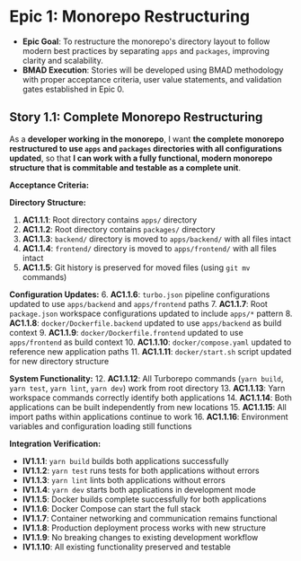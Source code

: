 # Epic 1: Monorepo Restructuring

- **Epic Goal**: To restructure the monorepo's directory layout to follow modern best practices by
  separating `apps` and `packages`, improving clarity and scalability.
- **BMAD Execution**: Stories will be developed using BMAD methodology with proper acceptance
  criteria, user value statements, and validation gates established in Epic 0.

## **Story 1.1: Complete Monorepo Restructuring**

As a **developer working in the monorepo**, I want **the complete monorepo restructured to use
`apps` and `packages` directories with all configurations updated**, so that **I can work with a
fully functional, modern monorepo structure that is commitable and testable as a complete unit**.

**Acceptance Criteria:**

**Directory Structure:**

1. **AC1.1.1**: Root directory contains `apps/` directory
2. **AC1.1.2**: Root directory contains `packages/` directory
3. **AC1.1.3**: `backend/` directory is moved to `apps/backend/` with all files intact
4. **AC1.1.4**: `frontend/` directory is moved to `apps/frontend/` with all files intact
5. **AC1.1.5**: Git history is preserved for moved files (using `git mv` commands)

**Configuration Updates:** 6. **AC1.1.6**: `turbo.json` pipeline configurations updated to use
`apps/backend` and `apps/frontend` paths 7. **AC1.1.7**: Root `package.json` workspace
configurations updated to include `apps/*` pattern 8. **AC1.1.8**: `docker/Dockerfile.backend`
updated to use `apps/backend` as build context 9. **AC1.1.9**: `docker/Dockerfile.frontend` updated
to use `apps/frontend` as build context 10. **AC1.1.10**: `docker/compose.yaml` updated to reference
new application paths 11. **AC1.1.11**: `docker/start.sh` script updated for new directory structure

**System Functionality:** 12. **AC1.1.12**: All Turborepo commands (`yarn build`, `yarn test`,
`yarn lint`, `yarn dev`) work from root directory 13. **AC1.1.13**: Yarn workspace commands
correctly identify both applications 14. **AC1.1.14**: Both applications can be built independently
from new locations 15. **AC1.1.15**: All import paths within applications continue to work 16.
**AC1.1.16**: Environment variables and configuration loading still functions

**Integration Verification:**

- **IV1.1.1**: `yarn build` builds both applications successfully
- **IV1.1.2**: `yarn test` runs tests for both applications without errors
- **IV1.1.3**: `yarn lint` lints both applications without errors
- **IV1.1.4**: `yarn dev` starts both applications in development mode
- **IV1.1.5**: Docker builds complete successfully for both applications
- **IV1.1.6**: Docker Compose can start the full stack
- **IV1.1.7**: Container networking and communication remains functional
- **IV1.1.8**: Production deployment process works with new structure
- **IV1.1.9**: No breaking changes to existing development workflow
- **IV1.1.10**: All existing functionality preserved and testable

